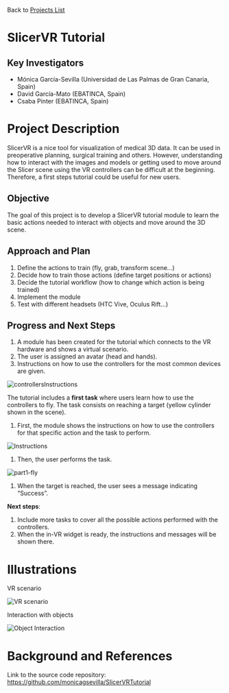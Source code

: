 Back to [Projects List](../../README.md#ProjectsList)

# SlicerVR Tutorial

## Key Investigators

- Mónica García-Sevilla (Universidad de Las Palmas de Gran Canaria, Spain)
- David García-Mato (EBATINCA, Spain)
- Csaba Pinter (EBATINCA, Spain)

# Project Description

SlicerVR is a nice tool for visualization of medical 3D data. It can be used in preoperative planning, surgical training and others. However, understanding how to interact with the images and models or getting used to move around the Slicer scene using the VR controllers can be difficult at the beginning. Therefore, a first steps tutorial could be useful for new users.

## Objective

The goal of this project is to develop a SlicerVR tutorial module to learn the basic actions needed to interact with objects and move around the 3D scene.


## Approach and Plan

1. Define the actions to train (fly, grab, transform scene...)
1. Decide how to train those actions (define target positions or actions)
1. Decide the tutorial workflow (how to change which action is being trained)
1. Implement the module
1. Test with different headsets (HTC Vive, Oculus Rift...)

## Progress and Next Steps

1. A module has been created for the tutorial which connects to the VR hardware and shows a virtual scenario.
1. The user is assigned an avatar (head and hands).
1. Instructions on how to use the controllers for the most common devices are given.

![controllersInstructions](https://user-images.githubusercontent.com/90038097/176795986-34bcddee-0b15-4882-a091-586b22280a25.gif)

The tutorial includes a **first task** where users learn how to use the controllers to fly. The task consists on reaching a target (yellow cylinder shown in the scene).

1. First, the module shows the instructions on how to use the controllers for that specific action and the task to perform.

![Instructions](https://user-images.githubusercontent.com/90038097/176796116-4e752803-0fa2-4402-a3ae-d59f0f0d8813.png)

1. Then, the user performs the task.

![part1-fly](https://user-images.githubusercontent.com/90038097/176720297-e1098bcd-1c5f-4b84-ba09-055b7855993a.gif)

1. When the target is reached, the user sees a message indicating “Success”.

__Next steps__:

1. Include more tasks to cover all the possible actions performed with the controllers.
1. When the in-VR widget is ready, the instructions and messages will be shown there.

# Illustrations
VR scenario

![VR scenario](https://user-images.githubusercontent.com/90038097/175922432-08bccf28-2e82-4203-9b0b-c77b83cc5831.gif)

Interaction with objects

![Object Interaction](https://user-images.githubusercontent.com/90038097/175923480-92620ad5-d286-4b04-8ea9-fd05016ba54a.gif)


# Background and References

Link to the source code repository: https://github.com/monicagsevilla/SlicerVRTutorial 
